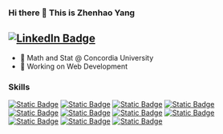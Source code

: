 ### Hi there 👋 This is Zhenhao Yang

## [![LinkedIn Badge](https://img.shields.io/badge/linkedin-%230A66C2?style=for-the-badge&logo=linkedin&logoColor=%230A66C2&labelColor=black)](https://www.linkedin.com/in/allenyzh/)

- 🏫 Math and Stat @ Concordia University
- 🔭 Working on Web Development

### Skills

[![Static Badge](https://img.shields.io/badge/React-%2361DAFB?style=for-the-badge&logo=react&logoColor=%2361DAFB&labelColor=black)](#)
[![Static Badge](https://img.shields.io/badge/JavaScript-%23F7DF1E?style=for-the-badge&logo=javascript&logoColor=%23F7DF1E&labelColor=black)](#)
[![Static Badge](https://img.shields.io/badge/Html-%23E34F26?style=for-the-badge&logo=html5&logoColor=%23E34F26&labelColor=black)](#)
[![Static Badge](https://img.shields.io/badge/Css-%231572B6?style=for-the-badge&logo=CSS3&logoColor=%231572B6&labelColor=black)](#)
[![Static Badge](https://img.shields.io/badge/C%2B%2B-%236a95c4?style=for-the-badge&logo=cplusplus&logoColor=%2300599C&labelColor=black)](#)
[![Static Badge](https://img.shields.io/badge/TypeScript-%233178C6?style=for-the-badge&logo=TypeScript&logoColor=%233178C6&labelColor=black)](#)
[![Static Badge](https://img.shields.io/badge/express-%23000000?style=for-the-badge&logo=express&logoColor=%23F7F7F7&labelColor=black)](#)
[![Static Badge](https://img.shields.io/badge/Git-%23F05032?style=for-the-badge&logo=Git&logoColor=%23F05032&labelColor=black)](#)
[![Static Badge](https://img.shields.io/badge/tailwind%20css-%2306B6D4?style=for-the-badge&logo=tailwindcss&logoColor=%23F7F7F7&labelColor=black)](#)
[![Static Badge](https://img.shields.io/badge/Bootstrap-%237952B3?style=for-the-badge&logo=bootstrap&logoColor=%237952B3&labelColor=black)](#)
[![Static Badge](https://img.shields.io/badge/node.js-%235FA04E?style=for-the-badge&logo=nodedotjs&logoColor=%235FA04E&labelColor=black)](#)

<!--
**Allenyzh/Allenyzh** is a ✨ _special_ ✨ repository because its `README.md` (this file) appears on your GitHub profile.

Here are some ideas to get you started:

- 🔭 I’m currently working on ...
- 🌱 I’m currently learning ...
- 👯 I’m looking to collaborate on ...
- 🤔 I’m looking for help with ...
- 💬 Ask me about ...
- 📫 How to reach me: ...
- 😄 Pronouns: ...
- ⚡ Fun fact: ...
-->
